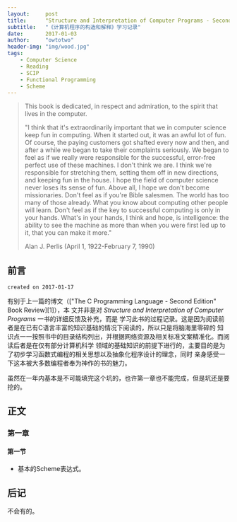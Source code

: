 ```yaml
---
layout:     post
title:      "Structure and Interpretation of Computer Programs - Second Edition" Learning Record
subtitle:   "《计算机程序的构造和解释》学习记录"
date:       2017-01-03
author:     "owtotwo"
header-img: "img/wood.jpg"
tags:
    - Computer Science
    - Reading
    - SCIP
    - Functional Programming
    - Scheme
---
```


> This book is dedicated, in respect and admiration, to the spirit that lives in the 
computer.
>  
> "I think that it's extraordinarily important that we in computer science keep 
fun in computing. When it started out, it was an awful lot of fun. Of course, the 
paying customers got shafted every now and then, and after a while we began to 
take their complaints seriously. We began to feel as if we really were 
responsible for the successful, error-free perfect use of these machines. I don't 
think we are. I think we're responsible for stretching them, setting them off in 
new directions, and keeping fun in the house. I hope the field of computer 
science never loses its sense of fun. Above all, I hope we don't become 
missionaries. Don't feel as if you're Bible salesmen. The world has too many of 
those already. What you know about computing other people will learn. Don't feel 
as if the key to successful computing is only in your hands. What's in your hands,
I think and hope, is intelligence: the ability to see the machine as more than 
when you were first led up to it, that you can make it more."
>   
> Alan J. Perlis (April 1, 1922-February 7, 1990)

## 前言

`created on 2017-01-17`

有别于上一篇的博文（["The C Programming Language - Second Edition" Book Review][1]），本
文并非是对 _Structure and Interpretation of Computer Programs_ 一书的详细反馈及补充，而是
学习此书的过程记录。这是因为阅读前者是在已有C语言丰富的知识基础的情况下阅读的，所以只是将脑海里零碎的
知识点一一按照书中的目录结构列出，并根据网络资源及相关标准文案精准化。而阅读后者是在仅有部分计算机科学
领域的基础知识的前提下进行的，主要目的是为了初步学习函数式编程的相关思想以及抽象化程序设计的理念，同时
亲身感受一下这本被大多数编程者奉为神作的书的魅力。

虽然在一年内基本是不可能填完这个坑的，也许第一章也不能完成，但是坑还是要挖的。

## 正文

### 第一章

#### 第一节

*   基本的Scheme表达式。

## 后记
不会有的。